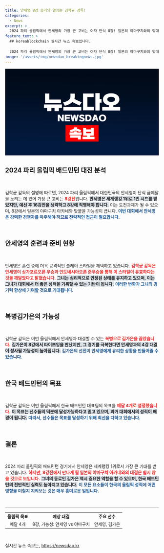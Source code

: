 ```yaml
---
title: 안세영 8강 승리의 열쇠는 김학균 감독!
categories:
  - News
excerpt: >
  2024 파리 올림픽에서 안세영의 가장 큰 고비는 여자 단식 8강! 일본의 야마구치와의 맞대결 가능성이 커지며 한국 배드민턴의 미래가 주목받고 있다. 김가은도 복병으로 떠올라 흥미진진한 대결이 예상된다.
feature_text: >
  ## koreablockchain 실시간 뉴스 속보입니다.

  2024 파리 올림픽에서 안세영의 가장 큰 고비는 여자 단식 8강! 일본의 야마구치와의 맞대결 가능성이 커지며 한국 배드민턴의 미래가 주목받고 있다. 김가은도 복병으로 떠올라 흥미진진한 대결이 예상된다.
image: '/assets/img/newsdao_breakingnews.jpg'
---
```


<p><img src="/assets/img/newsdao_breakingnews.jpg" alt="koreablockchain 속보" /></p>

<h2 data-ke-size="size26">2024 파리 올림픽 배드민턴 대진 분석</h2>

<p data-ke-size="size16">&nbsp;</p>

<p>김학균 감독의 설명에 따르면, 2024 파리 올림픽에서 대한민국의 안세영이 단식 금메달을 노리는 데 있어 가장 큰 고비는 <b><span style="color: #ee2323;">8강전</span></b>입니다. <b><span style="background-color: #21538527;">안세영은 세계랭킹 1위로 1번 시드를 받았지만, 예선 후 16강전을 생략하고 8강에 직행해야 합니다.</span></b> 이는 도전과제가 될 수 있으며, 8강에서 일본의 야마구치 아카네와 맞붙을 가능성이 큽니다. <b><span style="color: #1a5490;">이번 대회에서 안세영은 강력한 경쟁자를 마주해야 하므로 전략적인 접근이 필요합니다.</span></b></p>

<p data-ke-size="size16">&nbsp;</p>

<h2 data-ke-size="size26">안세영의 훈련과 준비 현황</h2>

<p data-ke-size="size16">&nbsp;</p>

<p>안세영은 훈련 중에 더욱 공격적인 플레이 스타일을 채택하고 있습니다. <b><span style="color: #ee2323;">김학균 감독은 안세영이 싱가포르오픈 우승과 인도네시아오픈 준우승을 통해 이 스타일이 유효하다는 것을 깨달았다고 밝혔습니다.</span></b> <b><span style="background-color: #21538527;">그녀는 심리적으로 안정된 상태를 유지하고 있으며, 이는 그녀가 대회에서 더 좋은 성적을 기록할 수 있는 기반이 됩니다.</span></b> <b><span style="color: #1a5490;">이러한 변화가 그녀의 경기력 향상에 기여할 것으로 기대됩니다.</span></b></p>

<p data-ke-size="size16">&nbsp;</p>

<h2 data-ke-size="size26">복병김가은의 가능성</h2>

<p data-ke-size="size16">&nbsp;</p>

<p>김학균 감독은 이번 올림픽에서 안세영과 대결할 수 있는 <b><span style="color: #ee2323;">복병으로 김가은을 꼽았습니다.</span></b> <b><span style="background-color: #21538527;">김가은이 8강에서 타이쯔잉을 만났지만, 그 경기를 극복한다면 안세영과의 4강 대결이 성사될 가능성이 높아집니다.</span></b> <b><span style="color: #1a5490;">김가은의 선전이 안세영에게 유리한 상황을 만들어줄 수 있습니다.</span></b></p>

<p data-ke-size="size16">&nbsp;</p>

<h2 data-ke-size="size26">한국 배드민턴의 목표</h2>

<p data-ke-size="size16">&nbsp;</p>

<p>김학균 감독은 이번 올림픽에서 한국 배드민턴 대표팀의 목표를 <b><span style="color: #ee2323;">메달 4개로 설정했습니다.</span></b> <b><span style="background-color: #21538527;">이 목표는 선수들의 덕분에 달성가능하다고 믿고 있으며, 과거 대회에서의 성적이 배경이 됩니다.</span></b> <b><span style="color: #1a5490;">따라서, 선수들은 목표를 달성하기 위해 최선을 다하고 있습니다.</span></b></p>

<p data-ke-size="size16">&nbsp;</p>

<h2 data-ke-size="size26">결론</h2>

<p data-ke-size="size16">&nbsp;</p>

<p>2024 파리 올림픽의 배드민턴 경기에서 안세영은 세계랭킹 1위로서 가장 큰 기대를 받고 있습니다. <b><span style="color: #ee2323;">하지만, 8강전에서 만나게 될 일본의 야마구치 아카네와의 대결은 쉽지 않을 것으로 보입니다.</span></b> <b><span style="background-color: #21538527;">그녀의 동료인 김가은 역시 중요한 역할을 할 수 있으며, 한국 배드민턴의 전반적인 실력도 높아지고 있습니다.</span></b> <b><span style="color: #1a5490;">이 모든 요소들이 한국의 올림픽 성적에 어떤 영향을 미칠지 지켜보는 것은 매우 흥미로운 일입니다.</span></b></p>

<p data-ke-size="size16">&nbsp;</p>

<hr style="height:2px; border:none; background-color:#c4c4c4;"/>

<table style="width:100%; border-collapse: collapse;">
<tr>
<td style="text-align: center; height: 17px;"><b>올림픽 목표</b></td>
<td style="text-align: center; height: 17px;"><b>예상 대결</b></td>
<td style="text-align: center; height: 17px;"><b>주요 선수</b></td>
</tr>
<tr>
<td style="text-align: center; height: 17px;">메달 4개</td>
<td style="text-align: center; height: 17px;">8강, 가능성: 안세영 vs 야마구치</td>
<td style="text-align: center; height: 17px;">안세영, 김가은</td>
</tr>
</table>

<p data-ke-size="size16">&nbsp;</p>
실시간 뉴스 속보는, <a href="https://newsdao.kr" rel="dofollow">https://newsdao.kr</a>


